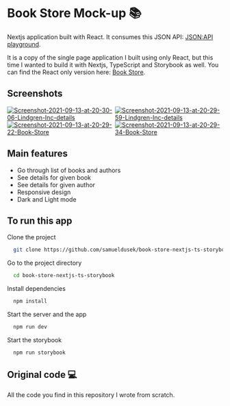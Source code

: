 # Book Store Mock-up :books:

Nextjs application built with React. It consumes this JSON API: [JSON:API playground](http://jsonapiplayground.reyesoft.com/).

It is a copy of the single page application I built using only React, but this time I wanted to build it with Nextjs, TypeScript and Storybook as well. You can find the React only version here: [Book Store](https://github.com/samueldusek/book-store).

## Screenshots

<div style="display: flex">
<a href="https://ibb.co/Kq8c0Mf" style="flex-basis: 50%"><img src="https://i.ibb.co/ts1wm7v/Screenshot-2021-09-13-at-20-30-06-Lindgren-Inc-details.png" alt="Screenshot-2021-09-13-at-20-30-06-Lindgren-Inc-details" border="0"></a>
<a href="https://ibb.co/Ng0NqBP"  style="flex-basis: 50%"><img src="https://i.ibb.co/BHh6JMx/Screenshot-2021-09-13-at-20-29-59-Lindgren-Inc-details.png" alt="Screenshot-2021-09-13-at-20-29-59-Lindgren-Inc-details" border="0"></a>
</div>
<div style="display: flex">
<a href="https://ibb.co/9psBWny"  style="flex-basis: 50%"><img src="https://i.ibb.co/ZfWvxdc/Screenshot-2021-09-13-at-20-29-22-Book-Store.png" alt="Screenshot-2021-09-13-at-20-29-22-Book-Store" border="0"></a>
<a href="https://ibb.co/yVDg8b7"  style="flex-basis: 50%"><img src="https://i.ibb.co/cxP2N7V/Screenshot-2021-09-13-at-20-29-34-Book-Store.png" alt="Screenshot-2021-09-13-at-20-29-34-Book-Store" border="0"></a>
</div>

## Main features

- Go through list of books and authors
- See details for given book
- See details for given author
- Responsive design
- Dark and Light mode

## To run this app

Clone the project

```bash
  git clone https://github.com/samueldusek/book-store-nextjs-ts-storybook.git
```

Go to the project directory

```bash
  cd book-store-nextjs-ts-storybook
```

Install dependencies

```bash
  npm install
```

Start the server and the app

```bash
  npm run dev
```

Start the storybook

```bash
  npm run storybook
```

## Original code :computer:

All the code you find in this repository I wrote from scratch.
